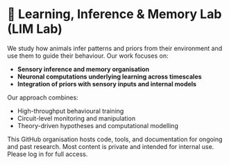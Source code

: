 # 🧠 Learning, Inference & Memory Lab (LIM Lab)

We study how animals infer patterns and priors from their environment and use them to guide their behaviour. Our work focuses on:

- **Sensory inference and memory organisation**  
- **Neuronal computations underlying learning across timescales**  
- **Integration of priors with sensory inputs and internal models**

Our approach combines:

- High-throughput behavioural training  
- Circuit-level monitoring and manipulation  
- Theory-driven hypotheses and computational modelling

This GitHub organisation hosts code, tools, and documentation for ongoing and past research. Most content is private and intended for internal use. Please log in for full access. 
